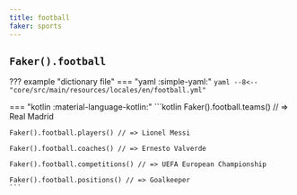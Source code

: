 ```yaml
---
title: football
faker: sports
---
```


## `Faker().football`

??? example "dictionary file"
    === "yaml :simple-yaml:"
        ```yaml
        --8<-- "core/src/main/resources/locales/en/football.yml"
        ```

=== "kotlin :material-language-kotlin:"
    ```kotlin
    Faker().football.teams() // => Real Madrid

    Faker().football.players() // => Lionel Messi

    Faker().football.coaches() // => Ernesto Valverde

    Faker().football.competitions() // => UEFA European Championship

    Faker().football.positions() // => Goalkeeper
    ```
